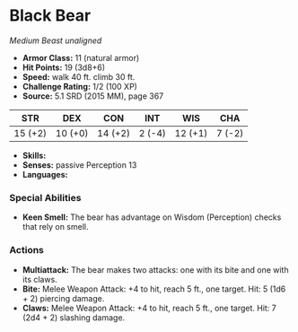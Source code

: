 # Black Bear

*Medium* *Beast* *unaligned*

- **Armor Class:** 11 (natural armor)
- **Hit Points:** 19 (3d8+6)
- **Speed:** walk 40 ft. climb 30 ft.
- **Challenge Rating:** 1/2 (100 XP)
- **Source:** 5.1 SRD (2015 MM), page 367

| STR | DEX | CON | INT | WIS | CHA |
| --- | --- | --- | --- | --- | --- |
| 15 (+2) | 10 (+0) | 14 (+2) | 2 (-4) | 12 (+1) | 7 (-2) |

- **Skills:** 
- **Senses:** passive Perception 13
- **Languages:** 

### Special Abilities

- **Keen Smell:** The bear has advantage on Wisdom (Perception) checks that rely on smell.

### Actions

- **Multiattack:** The bear makes two attacks: one with its bite and one with its claws.
- **Bite:** Melee Weapon Attack: +4 to hit, reach 5 ft., one target. Hit: 5 (1d6 + 2) piercing damage.
- **Claws:** Melee Weapon Attack: +4 to hit, reach 5 ft., one target. Hit: 7 (2d4 + 2) slashing damage.



